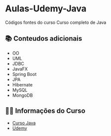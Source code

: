 # Aulas-Udemy-Java
Códigos fontes do curso Curso completo de Java

## 📚 Conteudos adicionais

 - OO
 - UML
 - JDBC
 - JavaFX
 - Spring Boot
 - JPA
 - Hibernate
 - MySQL
 - MongoDB

 ## 👨‍🎓 Informações do Curso

 - [Curso Java](https://www.udemy.com/course/java-curso-completo/)
 - [Udemy](https://www.udemy.com)